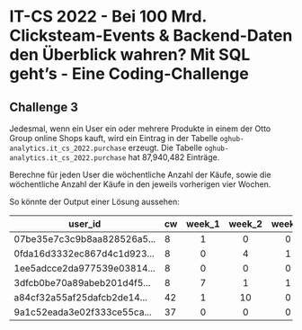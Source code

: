# IT-CS 2022 - Bei 100 Mrd. Clicksteam-Events & Backend-Daten den Überblick wahren? Mit SQL geht’s - Eine Coding-Challenge
## Challenge 3

Jedesmal, wenn ein User ein oder mehrere Produkte in einem der Otto Group online Shops kauft, wird ein
Eintrag in der Tabelle `oghub-analytics.it_cs_2022.purchase` erzeugt. Die Tabelle `oghub-analytics.it_cs_2022.purchase`
hat 87,940,482 Einträge.

Berechne für jeden User die wöchentliche Anzahl der Käufe, sowie die wöchentliche Anzahl der Käufe in 
den jeweils vorherigen vier Wochen.


So könnte der Output einer Lösung aussehen:

| user_id                     | cw  | week_1 | week_2 | week_3 | week_4 | week_5 |
| --------------------------- | --- | :----: | :----: | :----: | :----: | :----: |
| 07be35e7c3c9b8aa828526a5... | 8   |   1    |   0    |   0    |   1    |   0    |
| 0fda16d3332ec867d4c1d923... | 8   |   0    |   4    |   1    |   1    |   1    |
| 1ee5adcce2da977539e03814... | 8   |   0    |   0    |   0    |   1    |   0    |
| 3dfcb0be70a89abeb201d4f5... | 8   |   7    |   1    |   1    |   1    |   8    |
| a84cf32a55af25dafcb2de14... | 42  |   1    |   10   |   0    |   11   |   0    |
| 9a1c52eada3e02f333ce55ca... | 37  |   0    |   0    |   0    |   2    |   9    |